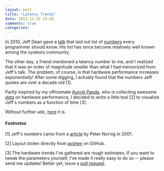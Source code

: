 ```yaml
---
layout: post
title: "Latency Trends"
date: 2012-12-24 15:20
comments: true
categories: 
---
```


In 2010, Jeff Dean gave a [talk](http://goo.gl/0MznW) that laid out
list of [numbers](https://gist.github.com/2843375) every programmer
should know. His list has since become relatively well known among the systems community.

The other day, a friend mentioned a latency number to me, and I realized that
it was an order of magnitude smaller than what I had memorized from
Jeff's talk. The problem, of course, is that hardware performance increases
exponentially! After some digging, I actually found that the numbers Jeff
quotes are over a decade old [1].

Partly inspired by my officemate [Aurojit Panda](http://www.eecs.berkeley.edu/~apanda/), who is collecting
awesome [data](http://www.eecs.berkeley.edu/~rcs/research/hw_trends.xlsx) on
hardware performance, I decided to write a little tool [2] to visualize Jeff's
numbers as a function of time [3].

Without further ado,
[here](http://www.eecs.berkeley.edu/~rcs/research/interactive_latency.html) it
is.

#### Footnotes

[1] Jeff's numbers came from a [article](http://norvig.com/21-days.html#answers) by Peter Norvig in 2001.

[2] Layout stolen directly from [ayshen](https://github.com/ayshen) on GitHub.

[3] The hardware trends I've gathered are rough estimates. If you want to tweak
the parameters yourself, I've made it really easy to do so -- please send me
updates! Better yet, issue a [pull request](https://github.com/colin-scott/interactive_latencies).
